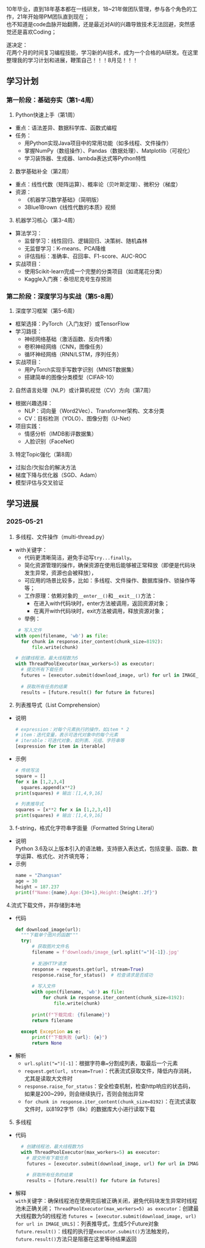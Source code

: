 10年毕业，直到18年基本都在一线研发，18~21年做团队管理，参与各个角色的工作，21年开始带PM团队直到现在；  
也不知道是code血脉开始翻腾，还是最近对AI的兴趣导致技术无法回避，突然感觉还是喜欢Coding；

遂决定：  
花两个月的时间复习编程技能，学习新的AI技术，成为一个合格的AI研发。在这里整理我的学习计划和进展，鞭策自己！！！8月见！！！

## 学习计划
### 第一阶段：基础夯实（第1-4周）
1. Python快速上手（第1周）
- 重点：语法差异、数据科学库、函数式编程  
- 任务：  
  - 用Python实现Java项目中的常用功能（如多线程、文件操作）  
  - 掌握NumPy（数组操作）、Pandas（数据处理）、Matplotlib（可视化）  
  - 学习装饰器、生成器、lambda表达式等Python特性  

2. 数学基础补全（第2周）
- 重点：线性代数（矩阵运算）、概率论（贝叶斯定理）、微积分（梯度）  
- 资源：  
  - 《机器学习数学基础》（简明版）  
  - 3Blue1Brown《线性代数的本质》视频  

3. 机器学习核心（第3-4周）
- 算法学习：  
  - 监督学习：线性回归、逻辑回归、决策树、随机森林  
  - 无监督学习：K-means、PCA降维  
  - 评估指标：准确率、召回率、F1-score、AUC-ROC  
- 实战项目：  
  - 使用Scikit-learn完成一个完整的分类项目（如鸢尾花分类）  
  - Kaggle入门赛：泰坦尼克号生存预测  


### 第二阶段：深度学习与实战（第5-8周）
1. 深度学习框架（第5-6周）
- 框架选择：PyTorch（入门友好）或TensorFlow  
- 学习路径：  
  - 神经网络基础（激活函数、反向传播）  
  - 卷积神经网络（CNN，图像任务）  
  - 循环神经网络（RNN/LSTM，序列任务）  
- 实战项目：  
  - 用PyTorch实现手写数字识别（MNIST数据集）  
  - 搭建简单的图像分类模型（CIFAR-10）  

2. 自然语言处理（NLP）或计算机视觉（CV）方向（第7周）
- 根据兴趣选择：  
  - NLP：词向量（Word2Vec）、Transformer架构、文本分类  
  - CV：目标检测（YOLO）、图像分割（U-Net）  
- 项目实践：  
  - 情感分析（IMDB影评数据集）  
  - 人脸识别（FaceNet）  

3. 特定Topic强化（第8周）
- 过拟合/欠拟合的解决方法  
- 梯度下降与优化器（SGD、Adam）  
- 模型评估与交叉验证  

## 学习进展
### 2025-05-21
####
1. 多线程、文件操作（multi-thread.py）
- with关键字：
  - 代码更清晰简洁，避免手动写`try...finally`。
  - 简化资源管理的操作，确保资源在使用后能够被正常释放（即便是代码块发生异常，资源也会被释放），
  - 可应用的场景比较多，比如：多线程、文件操作、数据库操作、锁操作等等；
  - 工作原理：依赖对象的`__enter__()`和`__exit__()`方法：
    - 在进入with代码块时，enter方法被调用，返回资源对象；
    - 在离开with代码块时，exit方法被调用，释放资源对象；
  - 举例：
  ```python
   # 写入文件
  with open(filename, 'wb') as file:
    for chunk in response.iter_content(chunk_size=8192):
        file.write(chunk)
  ```
  ```python
  # 创建线程池，最大线程数为5
  with ThreadPoolExecutor(max_workers=5) as executor:
    # 提交所有下载任务
    futures = [executor.submit(download_image, url) for url in IMAGE_URLS]
        
    # 获取所有任务的结果
    results = [future.result() for future in futures]
  ```
2. 列表推导式（List Comprehension）
- 说明
  ```python
  # expression：对每个元素执行的操作，如item * 2
  # item：迭代变量，表示可迭代对象中的每个元素
  # iterable：可迭代对象，如列表、元组、字符串等
  [expression for item in iterable]
  ```
- 示例
  ```python
  # 传统写法
  square = []
  for x in [1,2,3,4]
    squares.append(x**2)
  print(squares) # 输出：[1,4,9,16]

  # 列表推导式
  squares = [x**2 for x in [1,2,3,4]]
  print(squares) # 输出：[1,4,9,16]
  ```
3. f-string，格式化字符串字面量（Formatted String Literal）
- 说明  
  Python 3.6及以上版本引入的语法糖，支持嵌入表达式，包括变量、函数、数学运算、格式化、对齐填充等；
- 示例
  ```python
  name = "Zhangsan"
  age = 30
  height = 187.237
  print(f"Name:{name},Age:{30+1},Height:{height:.2f}")
  ```
4.流式下载文件，并存储到本地
- 代码
  ```python
  def download_image(url):
    """下载单个图片的函数"""
    try:
        # 获取图片文件名
        filename = f'downloads/image_{url.split("=")[-1]}.jpg'
        
        # 发送HTTP请求
        response = requests.get(url, stream=True)
        response.raise_for_status()  # 检查请求是否成功
        
        # 写入文件
        with open(filename, 'wb') as file:
            for chunk in response.iter_content(chunk_size=8192):
                file.write(chunk)
                
        print(f"下载完成: {filename}")
        return filename
        
    except Exception as e:
        print(f"下载失败 {url}: {e}")
        return None
  ```
- 解析
  - `url.split("=")[-1]`：根据字符串`=`分割成列表，取最后一个元素
  - `request.get(url, stream=True)`：代表流式获取文件，降低内存消耗，尤其是读取大文件时
  - `response.raise_for_status`：安全检查机制，检查http响应的状态码，如果是200~299，则会继续执行，否则会抛出异常
  - `for chunk in response.iter_content(chunk_size=8192)`：在流式读取文件时，以8192字节（8k）的数据库大小进行读取下载
5. 多线程
- 代码
  ```python
    # 创建线程池，最大线程数为5
    with ThreadPoolExecutor(max_workers=5) as executor:
      # 提交所有下载任务
      futures = [executor.submit(download_image, url) for url in IMAGE_URLS]
          
      # 获取所有任务的结果
      results = [future.result() for future in futures]
  ```
- 解释  
  `with`关键字：确保线程池在使用完后被正确关闭，避免代码块发生异常时线程池未正确关闭；
  `ThreadPoolExecutor(max_workers=5) as executor`：创建最大线程数为5的线程池
  `futures = [executor.submit(download_image, url) for url in IMAGE_URLS]`：列表推导式，生成5个Future对象
  `future.result()`：线程的执行是`executor.submit()`方法触发的，`future.result()`方法只是阻塞在这里等待结果返回

